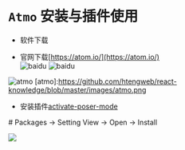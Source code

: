 # `Atmo` 安装与插件使用

* 软件下载

* 官网下载[https://atom.io/](https://atom.io/)<br/>
![baidu](http://www.baidu.com)
![baidu](http://www.baidu.com/img/bdlogo.gif)

![atmo](https://atom.io/)
[atmo]:https://github.com/htengweb/react-knowledge/blob/master/images/atmo.png

* 安装插件[activate-poser-mode](https://atom.io/packages/activate-power-mode)

\#   Packages -> Setting View -> Open -> Install  <br/>

![](https://github.com/htengweb/react-knowledge/blob/master/images/activateSetting.png)